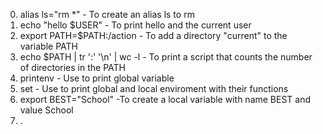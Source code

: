 0. alias ls="rm *"		- To create an alias ls to rm 
1. echo "hello $USER"	- To print hello and the current user
2. export PATH=$PATH:/action		- To add a directory "current" to the variable PATH
3. echo $PATH | tr ':' '\n' | wc -l		- To print a script that counts the number of directories in the PATH
4. printenv		- Use to print global variable
5. set			- Use to print global and local enviroment with their functions
6. export BEST="School"		-To create a local variable with name BEST and value School
7. .
